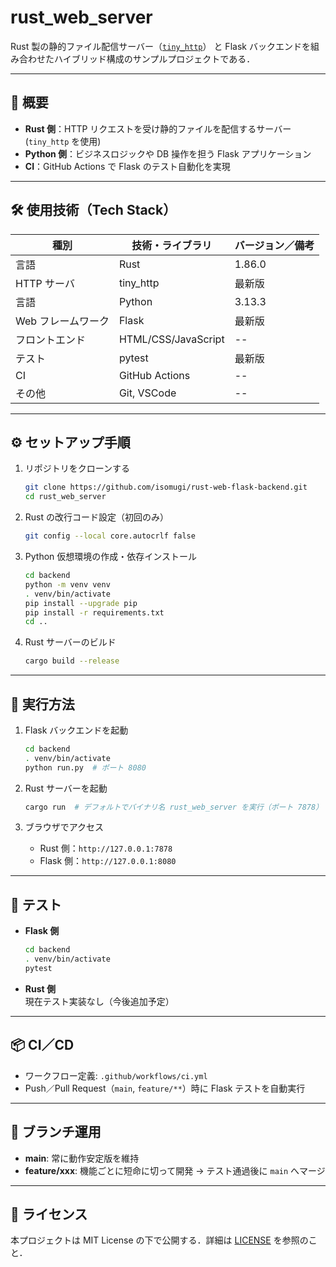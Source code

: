 # rust_web_server

Rust 製の静的ファイル配信サーバー（[`tiny_http`](https://crates.io/crates/tiny_http)） と Flask バックエンドを組み合わせたハイブリッド構成のサンプルプロジェクトである．

---

## 📖 概要

- **Rust 側**：HTTP リクエストを受け静的ファイルを配信するサーバー (`tiny_http` を使用)  
- **Python 側**：ビジネスロジックや DB 操作を担う Flask アプリケーション  
- **CI**：GitHub Actions で Flask のテスト自動化を実現  

---

## 🛠 使用技術（Tech Stack）

| 種別            | 技術・ライブラリ           | バージョン／備考                  |
|----------------|----------------------------|----------------------------------|
| 言語           | Rust                       | 1.86.0                            |
| HTTP サーバ     | tiny_http                  | 最新版                            |
| 言語           | Python                     | 3.13.3                           |
| Web フレームワーク| Flask                      | 最新版                            |
| フロントエンド | HTML/CSS/JavaScript        | --                               |
| テスト          | pytest                     | 最新版                            |
| CI             | GitHub Actions             | --                               |
| その他          | Git, VSCode                | --     

---

## ⚙️ セットアップ手順

1. リポジトリをクローンする  
   ```bash
   git clone https://github.com/isomugi/rust-web-flask-backend.git
   cd rust_web_server
   ```

2. Rust の改行コード設定（初回のみ）  
   ```bash
   git config --local core.autocrlf false
   ```

3. Python 仮想環境の作成・依存インストール  
   ```bash
   cd backend
   python -m venv venv
   . venv/bin/activate
   pip install --upgrade pip
   pip install -r requirements.txt
   cd ..
   ```

4. Rust サーバーのビルド  
   ```bash
   cargo build --release
   ```

---

## 🎯 実行方法

1. Flask バックエンドを起動  
   ```bash
   cd backend
   . venv/bin/activate
   python run.py  # ポート 8080
   ```

2. Rust サーバーを起動  
   ```bash
   cargo run  # デフォルトでバイナリ名 rust_web_server を実行（ポート 7878）
   ```

3. ブラウザでアクセス  
   - Rust 側：`http://127.0.0.1:7878`  
   - Flask 側：`http://127.0.0.1:8080`  

---

## 🔧 テスト

- **Flask 側**  
  ```bash
  cd backend
  . venv/bin/activate
  pytest
  ```

- **Rust 側**  
  現在テスト実装なし（今後追加予定）

---

## 📦 CI／CD

- ワークフロー定義: `.github/workflows/ci.yml`  
- Push／Pull Request（`main`, `feature/**`）時に Flask テストを自動実行  

---

## 🤝 ブランチ運用

- **main**: 常に動作安定版を維持  
- **feature/xxx**: 機能ごとに短命に切って開発 → テスト通過後に `main` へマージ  

---

## 📝 ライセンス

本プロジェクトは MIT License の下で公開する．詳細は [LICENSE](LICENSE) を参照のこと．